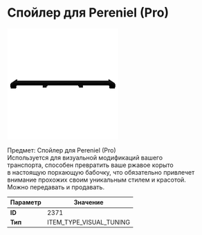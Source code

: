 # Спойлер для Pereniel (Pro)

![Item Image](../img/2371.webp?raw=true)

Предмет: Спойлер для Pereniel (Pro)<br>Используется для визуальной модификаций вашего<br>транспорта, способен превратить ваше ржавое корыто<br>в настоящую порхающую бабочку, что обязательно привлечет<br>внимание прохожих своим уникальным стилем и красотой.<br>Можно передавать и продавать.


| Параметр | Значение |
|----------|----------|
| **ID** | 2371 |
| **Тип** | ITEM_TYPE_VISUAL_TUNING |

